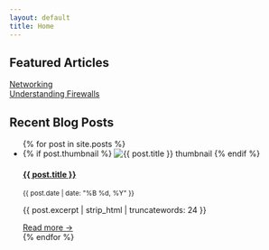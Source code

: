```yaml
---
layout: default
title: Home
---
```


## Featured Articles

<div class="featured-divider"></div>

<section class="hero-grid fade-in">
  <a
    href="/2025/04/18/understanding-firewalls.html"
    class="hero-grid-item"
    style="background-image: url('/assets/img/test.jpg');"
    title="Test Post"
  >
    <div class="hero-category">Networking</div>
    <div class="hero-overlay">
      <span>Understanding Firewalls</span>
    </div>
  </a>
</section>


## Recent Blog Posts

<ul class="post-list">
  {% for post in site.posts %}
    <li class="fade-in fade-in-delay">
      {% if post.thumbnail %}
        <img
          class="post-thumb-left"
          src="{{ post.thumbnail | relative_url }}"
          alt="{{ post.title }} thumbnail"
          loading="lazy"
        >
      {% endif %}
      <div class="post-info">
        <h4><a href="{{ post.url }}">{{ post.title }}</a></h4>
        <p><small>{{ post.date | date: "%B %d, %Y" }}</small></p>
        <p>{{ post.excerpt | strip_html | truncatewords: 24 }}</p>
        <a href="{{ post.url }}">Read more →</a>
      </div>
    </li>
  {% endfor %}
</ul>
